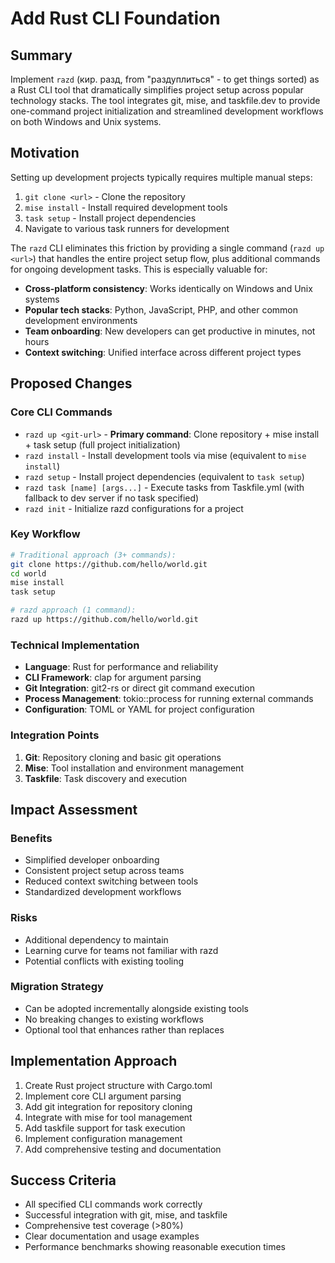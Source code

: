 # Add Rust CLI Foundation

## Summary

Implement `razd` (кир. разд, from "раздуплиться" - to get things sorted) as a Rust CLI tool that dramatically simplifies project setup across popular technology stacks. The tool integrates git, mise, and taskfile.dev to provide one-command project initialization and streamlined development workflows on both Windows and Unix systems.

## Motivation

Setting up development projects typically requires multiple manual steps:
1. `git clone <url>` - Clone the repository  
2. `mise install` - Install required development tools
3. `task setup` - Install project dependencies
4. Navigate to various task runners for development

The `razd` CLI eliminates this friction by providing a single command (`razd up <url>`) that handles the entire project setup flow, plus additional commands for ongoing development tasks. This is especially valuable for:

- **Cross-platform consistency**: Works identically on Windows and Unix systems
- **Popular tech stacks**: Python, JavaScript, PHP, and other common development environments
- **Team onboarding**: New developers can get productive in minutes, not hours
- **Context switching**: Unified interface across different project types

## Proposed Changes

### Core CLI Commands

- `razd up <git-url>` - **Primary command**: Clone repository + mise install + task setup (full project initialization)
- `razd install` - Install development tools via mise (equivalent to `mise install`)
- `razd setup` - Install project dependencies (equivalent to `task setup`) 
- `razd task [name] [args...]` - Execute tasks from Taskfile.yml (with fallback to dev server if no task specified)
- `razd init` - Initialize razd configurations for a project

### Key Workflow
```bash
# Traditional approach (3+ commands):
git clone https://github.com/hello/world.git
cd world
mise install
task setup

# razd approach (1 command):
razd up https://github.com/hello/world.git
```

### Technical Implementation

- **Language**: Rust for performance and reliability
- **CLI Framework**: clap for argument parsing
- **Git Integration**: git2-rs or direct git command execution
- **Process Management**: tokio::process for running external commands
- **Configuration**: TOML or YAML for project configuration

### Integration Points

1. **Git**: Repository cloning and basic git operations
2. **Mise**: Tool installation and environment management
3. **Taskfile**: Task discovery and execution

## Impact Assessment

### Benefits
- Simplified developer onboarding
- Consistent project setup across teams
- Reduced context switching between tools
- Standardized development workflows

### Risks
- Additional dependency to maintain
- Learning curve for teams not familiar with razd
- Potential conflicts with existing tooling

### Migration Strategy
- Can be adopted incrementally alongside existing tools
- No breaking changes to existing workflows
- Optional tool that enhances rather than replaces

## Implementation Approach

1. Create Rust project structure with Cargo.toml
2. Implement core CLI argument parsing
3. Add git integration for repository cloning
4. Integrate with mise for tool management
5. Add taskfile support for task execution
6. Implement configuration management
7. Add comprehensive testing and documentation

## Success Criteria

- All specified CLI commands work correctly
- Successful integration with git, mise, and taskfile
- Comprehensive test coverage (>80%)
- Clear documentation and usage examples
- Performance benchmarks showing reasonable execution times